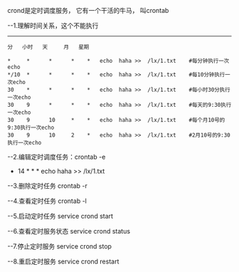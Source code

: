 crond是定时调度服务， 它有一个干活的牛马， 叫crontab



--1.理解时间关系，这个不能执行
*     *      *      *    *
```
分   小时   天     月   星期

*     *      *      *    *   echo  haha >>  /lx/1.txt    #每分钟执行一次echo
*/10  *      *      *    *   echo  haha >>  /lx/1.txt    #每10分钟执行一次echo
30    *      *      *    *   echo  haha >>  /lx/1.txt    #每小时30分执行一次echo
30    9      *      *    *   echo  haha >>  /lx/1.txt    #每天的9:30执行一次echo
30    9      10     *    *   echo  haha >>  /lx/1.txt    #每个月10号的9:30执行一次echo
30    9      10     2    *   echo  haha >>  /lx/1.txt    #2月10号的9:30执行一次echo
```


--2.编辑定时调度任务：crontab -e
* 14 * * * echo  haha >>  /lx/1.txt

--3.删除定时任务
crontab -r

--4.查看定时任务
crontab -l

--5.启动定时任务
service crond start

--6.查看定时服务状态
service crond status

--7.停止定时服务
service crond stop

--8.重启定时服务
service crond restart